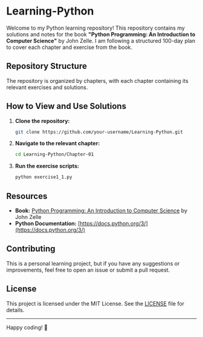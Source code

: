 # Learning-Python

Welcome to my Python learning repository! This repository contains my solutions and notes for the book **"Python Programming: An Introduction to Computer Science"** by John Zelle. I am following a structured 100-day plan to cover each chapter and exercise from the book.

## Repository Structure

The repository is organized by chapters, with each chapter containing its relevant exercises and solutions.


## How to View and Use Solutions

1. **Clone the repository:**
    ```sh
    git clone https://github.com/your-username/Learning-Python.git
    ```
2. **Navigate to the relevant chapter:**
    ```sh
    cd Learning-Python/Chapter-01
    ```
3. **Run the exercise scripts:**
    ```sh
    python exercise1_1.py
    ```

## Resources

- **Book:** [Python Programming: An Introduction to Computer Science](https://www.amazon.com/Python-Programming-Introduction-Computer-Science/dp/1590282418) by John Zelle
- **Python Documentation:** [https://docs.python.org/3/](https://docs.python.org/3/)

## Contributing

This is a personal learning project, but if you have any suggestions or improvements, feel free to open an issue or submit a pull request.

## License

This project is licensed under the MIT License. See the [LICENSE](LICENSE) file for details.

---

Happy coding! 🚀

